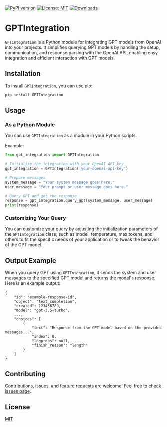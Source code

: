 [![PyPI version](https://badge.fury.io/py/GPTIntegration.svg)](https://badge.fury.io/py/GPTIntegration)
[![License: MIT](https://img.shields.io/badge/License-MIT-green.svg)](https://opensource.org/licenses/MIT)
[![Downloads](https://static.pepy.tech/badge/gptintegration)](https://pepy.tech/project/gptintegration)

# GPTIntegration

`GPTIntegration` is a Python module for integrating GPT models from OpenAI into your projects. It simplifies querying GPT models by handling the setup, communication, and response parsing with the OpenAI API, enabling easy integration and efficient interaction with GPT models.

## Installation

To install `GPTIntegration`, you can use pip:

```bash
pip install GPTIntegration
```

## Usage

### As a Python Module

You can use `GPTIntegration` as a module in your Python scripts.

Example:

```python
from gpt_integration import GPTIntegration

# Initialize the integration with your OpenAI API key
gpt_integration = GPTIntegration('your-openai-api-key')

# Prepare messages
system_message = "Your system message goes here."
user_message = "Your prompt or user message goes here."

# Query GPT and get the response
response = gpt_integration.query_gpt(system_message, user_message)
print(response)
```

### Customizing Your Query

You can customize your query by adjusting the initialization parameters of the `GPTIntegration` class, such as model, temperature, max tokens, and others to fit the specific needs of your application or to tweak the behavior of the GPT model.

## Output Example

When you query GPT using `GPTIntegration`, it sends the system and user messages to the specified GPT model and returns the model's response. Here is an example output:

```
{
    "id": "example-response-id",
    "object": "text_completion",
    "created": 123456789,
    "model": "gpt-3.5-turbo",
    ...,
    "choices": [
        {
            "text": "Response from the GPT model based on the provided messages...",
            "index": 0,
            "logprobs": null,
            "finish_reason": "length"
        }
    ]
}
```

## Contributing

Contributions, issues, and feature requests are welcome! Feel free to check [issues page](https://github.com/chigwell/gptintegration/issues).

## License

[MIT](https://choosealicense.com/licenses/mit/)
